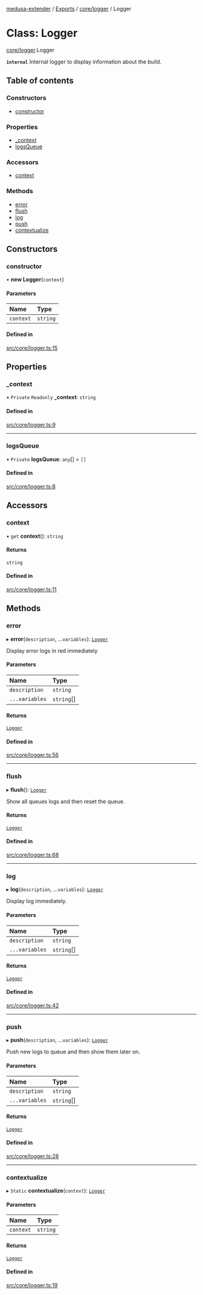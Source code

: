 [medusa-extender](../README.md) / [Exports](../modules.md) / [core/logger](../modules/core_logger.md) / Logger

# Class: Logger

[core/logger](../modules/core_logger.md).Logger

**`internal`**
Internal logger to display information about the build.

## Table of contents

### Constructors

- [constructor](core_logger.Logger.md#constructor)

### Properties

- [\_context](core_logger.Logger.md#_context)
- [logsQueue](core_logger.Logger.md#logsqueue)

### Accessors

- [context](core_logger.Logger.md#context)

### Methods

- [error](core_logger.Logger.md#error)
- [flush](core_logger.Logger.md#flush)
- [log](core_logger.Logger.md#log)
- [push](core_logger.Logger.md#push)
- [contextualize](core_logger.Logger.md#contextualize)

## Constructors

### constructor

• **new Logger**(`context`)

#### Parameters

| Name | Type |
| :------ | :------ |
| `context` | `string` |

#### Defined in

[src/core/logger.ts:15](https://github.com/adrien2p/medusa-extender/blob/55f4a3a/src/core/logger.ts#L15)

## Properties

### \_context

• `Private` `Readonly` **\_context**: `string`

#### Defined in

[src/core/logger.ts:9](https://github.com/adrien2p/medusa-extender/blob/55f4a3a/src/core/logger.ts#L9)

___

### logsQueue

• `Private` **logsQueue**: `any`[] = `[]`

#### Defined in

[src/core/logger.ts:8](https://github.com/adrien2p/medusa-extender/blob/55f4a3a/src/core/logger.ts#L8)

## Accessors

### context

• `get` **context**(): `string`

#### Returns

`string`

#### Defined in

[src/core/logger.ts:11](https://github.com/adrien2p/medusa-extender/blob/55f4a3a/src/core/logger.ts#L11)

## Methods

### error

▸ **error**(`description`, ...`variables`): [`Logger`](core_logger.Logger.md)

Display error logs in red immediately

#### Parameters

| Name | Type |
| :------ | :------ |
| `description` | `string` |
| `...variables` | `string`[] |

#### Returns

[`Logger`](core_logger.Logger.md)

#### Defined in

[src/core/logger.ts:56](https://github.com/adrien2p/medusa-extender/blob/55f4a3a/src/core/logger.ts#L56)

___

### flush

▸ **flush**(): [`Logger`](core_logger.Logger.md)

Show all queues logs and then reset the queue.

#### Returns

[`Logger`](core_logger.Logger.md)

#### Defined in

[src/core/logger.ts:68](https://github.com/adrien2p/medusa-extender/blob/55f4a3a/src/core/logger.ts#L68)

___

### log

▸ **log**(`description`, ...`variables`): [`Logger`](core_logger.Logger.md)

Display log immediately.

#### Parameters

| Name | Type |
| :------ | :------ |
| `description` | `string` |
| `...variables` | `string`[] |

#### Returns

[`Logger`](core_logger.Logger.md)

#### Defined in

[src/core/logger.ts:42](https://github.com/adrien2p/medusa-extender/blob/55f4a3a/src/core/logger.ts#L42)

___

### push

▸ **push**(`description`, ...`variables`): [`Logger`](core_logger.Logger.md)

Push new logs to queue and then show them later on.

#### Parameters

| Name | Type |
| :------ | :------ |
| `description` | `string` |
| `...variables` | `string`[] |

#### Returns

[`Logger`](core_logger.Logger.md)

#### Defined in

[src/core/logger.ts:28](https://github.com/adrien2p/medusa-extender/blob/55f4a3a/src/core/logger.ts#L28)

___

### contextualize

▸ `Static` **contextualize**(`context`): [`Logger`](core_logger.Logger.md)

#### Parameters

| Name | Type |
| :------ | :------ |
| `context` | `string` |

#### Returns

[`Logger`](core_logger.Logger.md)

#### Defined in

[src/core/logger.ts:19](https://github.com/adrien2p/medusa-extender/blob/55f4a3a/src/core/logger.ts#L19)
